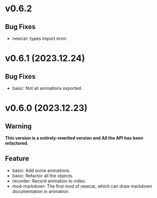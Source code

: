 # v0.6.2

## Bug Fixes
- newcar: types import error.

# v0.6.1 (2023.12.24)

## Bug Fixes
- basic: Not all animations exported.

# v0.6.0 (2023.12.23)

## Warning
**This version is a entirely-rewrited version and All the API has been refactored.**

## Feature

- basic: Add some animations.
- basic: Refactor all the objects.
- recorder: Record animation to video.
- mod-markdown: The first mod of newcar, which can draw markdown documentation in animation.
